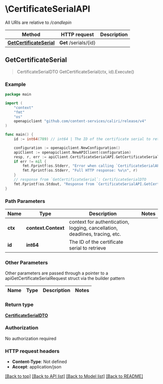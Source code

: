 # \CertificateSerialAPI

All URIs are relative to */candlepin*

Method | HTTP request | Description
------------- | ------------- | -------------
[**GetCertificateSerial**](CertificateSerialAPI.md#GetCertificateSerial) | **Get** /serials/{id} | 



## GetCertificateSerial

> CertificateSerialDTO GetCertificateSerial(ctx, id).Execute()





### Example

```go
package main

import (
	"context"
	"fmt"
	"os"
	openapiclient "github.com/content-services/caliri/release/v4"
)

func main() {
	id := int64(789) // int64 | The ID of the certificate serial to retrieve

	configuration := openapiclient.NewConfiguration()
	apiClient := openapiclient.NewAPIClient(configuration)
	resp, r, err := apiClient.CertificateSerialAPI.GetCertificateSerial(context.Background(), id).Execute()
	if err != nil {
		fmt.Fprintf(os.Stderr, "Error when calling `CertificateSerialAPI.GetCertificateSerial``: %v\n", err)
		fmt.Fprintf(os.Stderr, "Full HTTP response: %v\n", r)
	}
	// response from `GetCertificateSerial`: CertificateSerialDTO
	fmt.Fprintf(os.Stdout, "Response from `CertificateSerialAPI.GetCertificateSerial`: %v\n", resp)
}
```

### Path Parameters


Name | Type | Description  | Notes
------------- | ------------- | ------------- | -------------
**ctx** | **context.Context** | context for authentication, logging, cancellation, deadlines, tracing, etc.
**id** | **int64** | The ID of the certificate serial to retrieve | 

### Other Parameters

Other parameters are passed through a pointer to a apiGetCertificateSerialRequest struct via the builder pattern


Name | Type | Description  | Notes
------------- | ------------- | ------------- | -------------


### Return type

[**CertificateSerialDTO**](CertificateSerialDTO.md)

### Authorization

No authorization required

### HTTP request headers

- **Content-Type**: Not defined
- **Accept**: application/json

[[Back to top]](#) [[Back to API list]](../README.md#documentation-for-api-endpoints)
[[Back to Model list]](../README.md#documentation-for-models)
[[Back to README]](../README.md)

